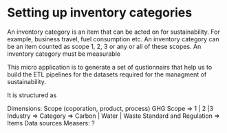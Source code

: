 # Setting up inventory categories

An inventory category is an item that can be acted on for sustainability. For example, business travel, fuel consumption etc.
An inventory category can be an item counted as scope 1, 2, 3 or any or all of these scopes.
An inventory category must be measurable

This micro application is to generate a set of qustionnairs that help us to build the ETL pipelines for the datasets required for the managment
of sustainability.

It is structured as

Dimensions:
    Scope (coporation, product, process)
        GHG Scope => 1 | 2 |3
            Industry => 
                Category => Carbon | Water | Waste
                    Standard and Regulation => 
                        Items 
                        Data sources
Measers:
    ?